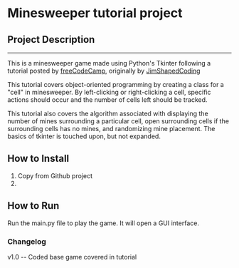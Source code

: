 # Minesweeper tutorial project

## Project Description

------------------------
This is a minesweeper game made using Python's Tkinter following a tutorial 
posted by [freeCodeCamp](https://www.freecodecamp.org/news/object-oriented-programming-with-python-code-a-minesweeper-game/), originally by [JimShapedCoding](https://www.youtube.com/watch?v=OqbGRZx4xUc)

This tutorial covers object-oriented programming by creating a class for a 
"cell" in minesweeper. By left-clicking or right-clicking a cell, specific 
actions should occur and the number of cells left should be tracked. 

This tutorial also covers the algorithm associated with displaying the number
of mines surrounding a particular cell, open surrounding cells if the 
surrounding cells has no mines, and randomizing mine placement.
The basics of tkinter is touched upon, but not expanded. 

## How to Install

1. Copy from Github project
2. 

## How to Run

Run the main.py file to play the game. It will open a GUI interface.  

### Changelog
v1.0 -- Coded base game covered in tutorial